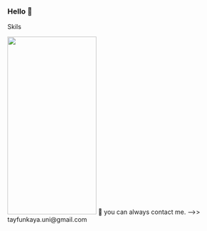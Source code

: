 ### Hello 👋

Skils

<img src="https://camo.githubusercontent.com/..." data-canonical-src="https://github.com/TAYFUN-KAYA/Tayfun-Kaya/blob/main/angular.svg.png" width="200" height="400" />
💬 you can always contact me. -->> tayfunkaya.uni@gmail.com 

